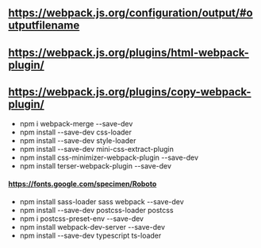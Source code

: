 ## https://webpack.js.org/configuration/output/#outputfilename
## https://webpack.js.org/plugins/html-webpack-plugin/
## https://webpack.js.org/plugins/copy-webpack-plugin/

- npm i webpack-merge --save-dev
- npm install --save-dev css-loader
- npm install --save-dev style-loader
- npm install --save-dev mini-css-extract-plugin
- npm install css-minimizer-webpack-plugin --save-dev
- npm install terser-webpack-plugin --save-dev

#### https://fonts.google.com/specimen/Roboto

- npm install sass-loader sass webpack --save-dev
- npm install --save-dev postcss-loader postcss
- npm i postcss-preset-env --save-dev
- npm install webpack-dev-server --save-dev
- npm install --save-dev typescript ts-loader
